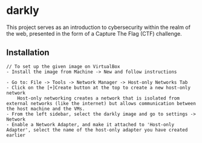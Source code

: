 # darkly

This project serves as an introduction to cybersecurity within the realm of the web, presented in the form of a Capture The Flag (CTF) challenge.

## Installation
```
// To set up the given image on VirtualBox
- Install the image from Machine -> New and follow instructions

- Go to: File -> Tools -> Network Manager -> Host-only Networks Tab
- Click on the [+]Create button at the top to create a new host-only network
	Host-only networking creates a network that is isolated from external networks (like the internet) but allows communication between the host machine and the VMs.
- From the left sidebar, select the darkly image and go to settings -> Network
- Enable a Network Adapter, and make it attached to 'Host-only Adapter', select the name of the host-only adapter you have created earlier
